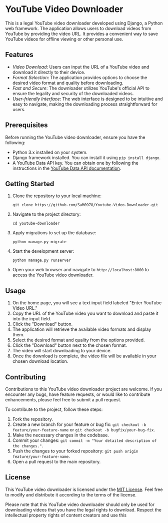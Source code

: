 # YouTube Video Downloader

This is a legal YouTube video downloader developed using Django, a Python web framework. The application allows users to download videos from YouTube by providing the video URL. It provides a convenient way to save YouTube videos for offline viewing or other personal use.

## Features

- *Video Download*: Users can input the URL of a YouTube video and download it directly to their device.
- *Format Selection*: The application provides options to choose the desired video format and quality before downloading.
- *Fast and Secure*: The downloader utilizes YouTube's official API to ensure the legality and security of the downloaded videos.
- *User-friendly Interface*: The web interface is designed to be intuitive and easy to navigate, making the downloading process straightforward for users.

## Prerequisites

Before running the YouTube video downloader, ensure you have the following:

- Python 3.x installed on your system.
- Django framework installed. You can install it using `pip install django`.
- A YouTube Data API key. You can obtain one by following the instructions in the [YouTube Data API documentation](https://developers.google.com/youtube/registering_an_application).

## Getting Started

1. Clone the repository to your local machine:

   
   `git clone https://github.com/SaM0978/Youtube-Video-Downloader.git`
   

2. Navigate to the project directory:

   
   `cd youtube-downloader`
   

3. Apply migrations to set up the database:

   
   `python manage.py migrate`
   

4. Start the development server:

   
   `python manage.py runserver`
   

5. Open your web browser and navigate to `http://localhost:8000` to access the YouTube video downloader.

## Usage

1. On the home page, you will see a text input field labeled "Enter YouTube Video URL."
2. Copy the URL of the YouTube video you want to download and paste it into the input field.
3. Click the "Download" button.
4. The application will retrieve the available video formats and display them.
5. Select the desired format and quality from the options provided.
6. Click the "Download" button next to the chosen format.
7. The video will start downloading to your device.
8. Once the download is complete, the video file will be available in your chosen download location.

## Contributing

Contributions to this YouTube video downloader project are welcome. If you encounter any bugs, have feature requests, or would like to contribute enhancements, please feel free to submit a pull request.

To contribute to the project, follow these steps:

1. Fork the repository.
2. Create a new branch for your feature or bug fix: `git checkout -b feature/your-feature-name` or `git checkout -b bugfix/your-bug-fix`.
3. Make the necessary changes in the codebase.
4. Commit your changes: `git commit -m "Your detailed description of the changes."`.
5. Push the changes to your forked repository: `git push origin feature/your-feature-name`.
6. Open a pull request to the main repository.

## License

This YouTube video downloader is licensed under the [MIT License](https://opensource.org/licenses/MIT). Feel free to modify and distribute it according to the terms of the license.

Please note that this YouTube video downloader should only be used for downloading videos that you have the legal rights to download. Respect the intellectual property rights of content creators and use this
